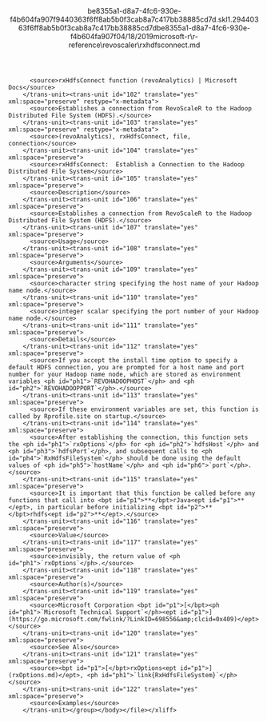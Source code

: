 <?xml version="1.0"?><xliff version="1.2" xmlns="urn:oasis:names:tc:xliff:document:1.2" xmlns:xsi="http://www.w3.org/2001/XMLSchema-instance" xsi:schemaLocation="urn:oasis:names:tc:xliff:document:1.2 xliff-core-1.2-transitional.xsd"><file datatype="xml" original="rxhdfsconnect.md" source-language="en-US" target-language="en-US"><header><tool tool-id="mdxliff" tool-name="mdxliff" tool-version="1.0-d1654b2" tool-company="Microsoft" /><xliffext:skl_file_name xmlns:xliffext="urn:microsoft:content:schema:xliffextensions">be8355a1-d8a7-4fc6-930e-f4b604fa907f9440363f6ff8ab5b0f3cab8a7c417bb38885cd7d.skl</xliffext:skl_file_name><xliffext:version xmlns:xliffext="urn:microsoft:content:schema:xliffextensions">1.2</xliffext:version><xliffext:ms.openlocfilehash xmlns:xliffext="urn:microsoft:content:schema:xliffextensions">9440363f6ff8ab5b0f3cab8a7c417bb38885cd7d</xliffext:ms.openlocfilehash><xliffext:ms.sourcegitcommit xmlns:xliffext="urn:microsoft:content:schema:xliffextensions">be8355a1-d8a7-4fc6-930e-f4b604fa907f</xliffext:ms.sourcegitcommit><xliffext:ms.lasthandoff xmlns:xliffext="urn:microsoft:content:schema:xliffextensions">04/18/2019</xliffext:ms.lasthandoff><xliffext:ms.openlocfilepath xmlns:xliffext="urn:microsoft:content:schema:xliffextensions">microsoft-r\r-reference\revoscaler\rxhdfsconnect.md</xliffext:ms.openlocfilepath></header><body><group id="content" extype="content"><trans-unit id="101" translate="yes" xml:space="preserve" restype="x-metadata">
          <source>rxHdfsConnect function (revoAnalytics) | Microsoft Docs</source>
        </trans-unit><trans-unit id="102" translate="yes" xml:space="preserve" restype="x-metadata">
          <source>Establishes a connection from RevoScaleR to the Hadoop Distributed File System (HDFS).</source>
        </trans-unit><trans-unit id="103" translate="yes" xml:space="preserve" restype="x-metadata">
          <source>(revoAnalytics), rxHdfsConnect, file, connection</source>
        </trans-unit><trans-unit id="104" translate="yes" xml:space="preserve">
          <source>rxHdfsConnect:  Establish a Connection to the Hadoop Distributed File System</source>
        </trans-unit><trans-unit id="105" translate="yes" xml:space="preserve">
          <source>Description</source>
        </trans-unit><trans-unit id="106" translate="yes" xml:space="preserve">
          <source>Establishes a connection from RevoScaleR to the Hadoop Distributed File System (HDFS).</source>
        </trans-unit><trans-unit id="107" translate="yes" xml:space="preserve">
          <source>Usage</source>
        </trans-unit><trans-unit id="108" translate="yes" xml:space="preserve">
          <source>Arguments</source>
        </trans-unit><trans-unit id="109" translate="yes" xml:space="preserve">
          <source>character string specifying the host name of your Hadoop name node.</source>
        </trans-unit><trans-unit id="110" translate="yes" xml:space="preserve">
          <source>integer scalar specifying the port number of your Hadoop name node.</source>
        </trans-unit><trans-unit id="111" translate="yes" xml:space="preserve">
          <source>Details</source>
        </trans-unit><trans-unit id="112" translate="yes" xml:space="preserve">
          <source>If you accept the install time option to specify a default HDFS connection, you are prompted for a host name and port number for your Hadoop name node, which are stored as environment variables <ph id="ph1">`REVOHADOOPHOST`</ph> and <ph id="ph2">`REVOHADOOPPORT`</ph>.</source>
        </trans-unit><trans-unit id="113" translate="yes" xml:space="preserve">
          <source>If these environment variables are set, this function is called by Rprofile.site on startup.</source>
        </trans-unit><trans-unit id="114" translate="yes" xml:space="preserve">
          <source>After establishing the connection, this function sets the <ph id="ph1">`rxOptions`</ph> for <ph id="ph2">`hdfsHost`</ph> and <ph id="ph3">`hdfsPort`</ph>, and subsequent calls to <ph id="ph4">`RxHdfsFileSystem`</ph> should be done using the default values of <ph id="ph5">`hostName`</ph> and <ph id="ph6">`port`</ph>.</source>
        </trans-unit><trans-unit id="115" translate="yes" xml:space="preserve">
          <source>It is important that this function be called before any functions that call into <bpt id="p1">**</bpt>rJava<ept id="p1">**</ept>, in particular before initializing <bpt id="p2">**</bpt>rhdfs<ept id="p2">**</ept>.</source>
        </trans-unit><trans-unit id="116" translate="yes" xml:space="preserve">
          <source>Value</source>
        </trans-unit><trans-unit id="117" translate="yes" xml:space="preserve">
          <source>invisibly, the return value of <ph id="ph1">`rxOptions`</ph>.</source>
        </trans-unit><trans-unit id="118" translate="yes" xml:space="preserve">
          <source>Author(s)</source>
        </trans-unit><trans-unit id="119" translate="yes" xml:space="preserve">
          <source>Microsoft Corporation <bpt id="p1">[</bpt><ph id="ph1">`Microsoft Technical Support`</ph><ept id="p1">](https://go.microsoft.com/fwlink/?LinkID=698556&amp;clcid=0x409)</ept></source>
        </trans-unit><trans-unit id="120" translate="yes" xml:space="preserve">
          <source>See Also</source>
        </trans-unit><trans-unit id="121" translate="yes" xml:space="preserve">
          <source><bpt id="p1">[</bpt>rxOptions<ept id="p1">](rxOptions.md)</ept>, <ph id="ph1">`link{RxHdfsFileSystem}`</ph></source>
        </trans-unit><trans-unit id="122" translate="yes" xml:space="preserve">
          <source>Examples</source>
        </trans-unit></group></body></file></xliff>